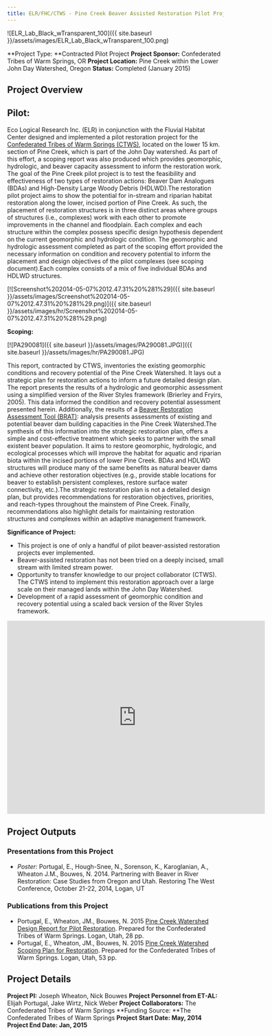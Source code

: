 ```yaml
---
title: ELR/FHC/CTWS - Pine Creek Beaver Assisted Restoration Pilot Project
---
```


![ELR_Lab_Black_wTransparent_100]({{ site.baseurl }}/assets/images/ELR_Lab_Black_wTransparent_100.png)

**Project Type:  **Contracted Pilot Project
**Project Sponsor:** Confederated Tribes of Warm Springs, OR
**Project Location:** Pine Creek within the Lower John Day Watershed, Oregon
**Status:**   Completed (January 2015)

## **Project Overview**

## **Pilot:**

Eco Logical Research Inc. (ELR) in conjunction with the Fluvial Habitat Center designed and implemented a pilot restoration project for the [Confederated Tribes of Warm Springs (CTWS)](http://www.warmsprings.com/), located on the lower 15 km. section of Pine Creek, which is part of the John Day watershed. As part of this effort, a scoping report was also produced which provides geomorphic, hydrologic, and beaver capacity assessment to inform the restoration work. The goal of the Pine Creek pilot project is to test the feasibility and effectiveness of two types of restoration actions: Beaver Dam Analogues (BDAs) and High-Density Large Woody Debris (HDLWD).The restoration pilot project aims to show the potential for in-stream and riparian habitat restoration along the lower, incised portion of Pine Creek. As such, the placement of restoration structures is in three distinct areas where groups of structures (i.e., complexes) work with each other to promote improvements in the channel and floodplain. Each complex and each structure within the complex possess specific design hypothesis dependent on the current geomorphic and hydrologic condition. The geomorphic and hydrologic assessment completed as part of the scoping effort provided the necessary information on condition and recovery potential to inform the placement and design objectives of the pilot complexes (see scoping document).Each complex consists of a mix of five individual BDAs and HDLWD structures.

[![Screenshot%202014-05-07%2012.47.31%20%281%29]({{ site.baseurl }}/assets/images/Screenshot%202014-05-07%2012.47.31%20%281%29.png)]({{ site.baseurl }}/assets/images/hr/Screenshot%202014-05-07%2012.47.31%20%281%29.png)

**Scoping:**

[![PA290081]({{ site.baseurl }}/assets/images/PA290081.JPG)]({{ site.baseurl }}/assets/images/hr/PA290081.JPG)

This report, contracted by CTWS, inventories the existing geomorphic conditions and recovery potential of the Pine Creek Watershed. It lays out a strategic plan for restoration actions to inform a future detailed design plan. The report presents the results of a hydrologic and geomorphic assessment using a simplified version of the River Styles framework (Brierley and Fryirs, 2005). This data informed the condition and recovery potential assessment presented herein. Additionally, the results of a [Beaver Restoration Assessment Tool (BRAT)](http://brat.joewheaton.org/):  analysis presents assessments of existing and potential beaver dam building capacities in the Pine Creek Watershed.The synthesis of this information into the strategic restoration plan, offers a simple and cost-effective treatment which seeks to partner with the small existent beaver population. It aims to restore geomorphic, hydrologic, and ecological processes which will improve the habitat for aquatic and riparian biota within the incised portions of lower Pine Creek. BDAs and HDLWD structures will produce many of the same benefits as natural beaver dams and achieve other restoration objectives (e.g., provide stable locations for beaver to establish persistent complexes, restore surface water connectivity, etc.).The strategic restoration plan is not a detailed design plan, but provides recommendations for restoration objectives, priorities, and reach-types throughout the mainstem of Pine Creek. Finally, recommendations also highlight details for maintaining restoration structures and complexes within an adaptive management framework.

**Significance of Project:**

- This project is one of only a handful of pilot beaver-assisted restoration projects ever implemented.
- Beaver-assisted restoration has not been tried on a deeply incised, small stream with limited stream power.
- Opportunity to transfer knowledge to our project collaborator (CTWS). The CTWS intend to implement this restoration approach over a large scale on their managed lands within the John Day Watershed.
- Development of a rapid assessment of geomorphic condition and recovery potential using a scaled back version of the River Styles framework.

<iframe src="https://www.google.com/maps/embed?pb=!1m14!1m8!1m3!1d45208.763505366835!2d-120.44721200000001!3d44.91219600000001!3m2!1i1024!2i768!4f13.1!3m3!1m2!1s0x54bc3b18acdbd431%3A0xccc38b6df3d66404!2sClarno%2C+OR+97830!5e0!3m2!1sen!2sus!4v1504880751185" width="600" height="450" frameborder="0" style="border:0" allowfullscreen></iframe>

## Project Outputs

### Presentations from this Project

- *Poster:* Portugal, E., Hough-Snee, N., Sorenson, K., Karoglanian, A., Wheaton J.M., Bouwes, N. 2014. Partnering with Beaver in River Restoration: Case Studies from Oregon and Utah. Restoring The West Conference, October 21-22, 2014, Logan, UT

### Publications from this Project

- Portugal, E., Wheaton, JM., Bouwes, N. 2015 [Pine Creek Watershed Design Report for Pilot Restoration](https://www.researchgate.net/profile/Elijah_Portugal/publications). Prepared for the Confederated Tribes of Warm Springs. Logan, Utah, 28 pp.
- Portugal, E., Wheaton, JM., Bouwes, N. 2015 [Pine Creek Watershed Scoping Plan for Restoration](https://www.researchgate.net/profile/Elijah_Portugal). Prepared for the Confederated Tribes of Warm Springs. Logan, Utah, 53 pp.

## Project Details

**Project PI:**  Joseph Wheaton, Nick Bouwes
**Project Personnel from ET-AL:** Elijah Portugal, Jake Wirtz, Nick Weber
**Project Collaborators:** The Confederated Tribes of Warm Springs
**Funding Source: **The Confederated Tribes of Warm Springs
**Project Start Date:  May, 2014**
**Project End Date: Jan, 2015** 